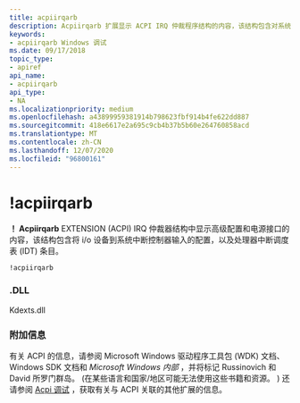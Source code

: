```yaml
---
title: acpiirqarb
description: Acpiirqarb 扩展显示 ACPI IRQ 仲裁程序结构的内容，该结构包含对系统中断控制器输入和处理器 IDT 条目的 i/o 设备配置。
keywords:
- acpiirqarb Windows 调试
ms.date: 09/17/2018
topic_type:
- apiref
api_name:
- acpiirqarb
api_type:
- NA
ms.localizationpriority: medium
ms.openlocfilehash: a43899959381914b798623fbf914b4fe622dd887
ms.sourcegitcommit: 418e6617e2a695c9cb4b37b5b60e264760858acd
ms.translationtype: MT
ms.contentlocale: zh-CN
ms.lasthandoff: 12/07/2020
ms.locfileid: "96800161"
---
```

# <a name="acpiirqarb"></a>!acpiirqarb


**！ Acpiirqarb** EXTENSION (ACPI) IRQ 仲裁器结构中显示高级配置和电源接口的内容，该结构包含将 i/o 设备到系统中断控制器输入的配置，以及处理器中断调度表 (IDT) 条目。

```dbgcmd
!acpiirqarb
```

### <a name="span-iddllspanspan-iddllspandll"></a><span id="DLL"></span><span id="dll"></span>.DLL


<p>Kdexts.dll</p>


 

### <a name="span-idadditional_informationspanspan-idadditional_informationspanspan-idadditional_informationspanadditional-information"></a><span id="Additional_Information"></span><span id="additional_information"></span><span id="ADDITIONAL_INFORMATION"></span>附加信息

有关 ACPI 的信息，请参阅 Microsoft Windows 驱动程序工具包 (WDK) 文档、Windows SDK 文档和 *Microsoft Windows 内部* ，并将标记 Russinovich 和 David 所罗门群岛。  (在某些语言和国家/地区可能无法使用这些书籍和资源。 ) 还请参阅 [Acpi 调试](acpi-debugging.md) ，获取有关与 ACPI 关联的其他扩展的信息。

 

 





